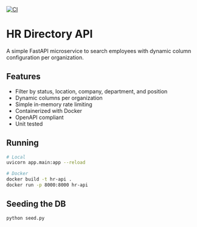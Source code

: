 [![CI](https://github.com/duggiralasravan/hr-directory-api/actions/workflows/ci.yml/badge.svg)](https://github.com/duggiralasravan/hr-directory-api/actions)

# HR Directory API

A simple FastAPI microservice to search employees with dynamic column configuration per organization.

## Features
- Filter by status, location, company, department, and position
- Dynamic columns per organization
- Simple in-memory rate limiting
- Containerized with Docker
- OpenAPI compliant
- Unit tested

## Running

```bash
# Local
uvicorn app.main:app --reload

# Docker
docker build -t hr-api .
docker run -p 8000:8000 hr-api
```


## Seeding the DB

```bash
python seed.py
```
